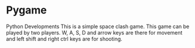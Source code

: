 # Pygame
Python Developments
This is a simple space clash game. This game can be played by two players. W, A, S, D and arrow keys are there for movement and left shift and right ctrl keys are for shooting.
